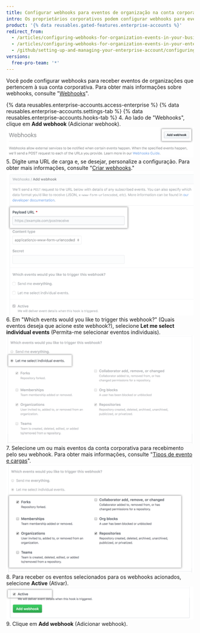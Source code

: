 ```yaml
---
title: Configurar webhooks para eventos de organização na conta corporativa
intro: Os proprietários corporativos podem configurar webhooks para eventos na organização pertencentes a uma conta corporativa.
product: '{% data reusables.gated-features.enterprise-accounts %}'
redirect_from:
  - /articles/configuring-webhooks-for-organization-events-in-your-business-account/
  - /articles/configuring-webhooks-for-organization-events-in-your-enterprise-account
  - /github/setting-up-and-managing-your-enterprise-account/configuring-webhooks-for-organization-events-in-your-enterprise-account
versions:
  free-pro-team: '*'
---
```

Você pode configurar webhooks para receber eventos de organizações que pertencem à sua conta corporativa. Para obter mais informações sobre webhooks, consulte "[Webhooks](/webhooks/)".

{% data reusables.enterprise-accounts.access-enterprise %}
{% data reusables.enterprise-accounts.settings-tab %}
{% data reusables.enterprise-accounts.hooks-tab %}
4. Ao lado de "Webhooks", clique em **Add webhook** (Adicionar webhook). ![Botão Add webhook (Adicionar webhook) na barra lateral Webhooks](/assets/images/help/business-accounts/add-webhook-button.png)
5. Digite uma URL de carga e, se desejar, personalize a configuração. Para obter mais informações, consulte "[Criar webhooks](/webhooks/creating/#creating-webhooks)." ![Campos para URL da carga e outras opções de personalização](/assets/images/help/business-accounts/webhook-payload-url-and-customization-options.png)
6. Em "Which events would you like to trigger this webhook?" (Quais eventos deseja que acione este webhook?), selecione **Let me select individual events** (Permita-me selecionar eventos individuais). ![Seleção de eventos individuais](/assets/images/help/business-accounts/webhook-let-me-select-individual-events.png)
7. Selecione um ou mais eventos da conta corporativa para recebimento pelo seu webhook. Para obter mais informações, consulte "[Tipos de evento e cargas](/webhooks/event-payloads/)". ![Seleção de eventos individuais](/assets/images/help/business-accounts/webhook-selected-events.png)
8. Para receber os eventos selecionados para os webhooks acionados, selecione **Active** (Ativar). ![Seleção de eventos individuais](/assets/images/help/business-accounts/webhook-active.png)
9. Clique em **Add webhook** (Adicionar webhook).
